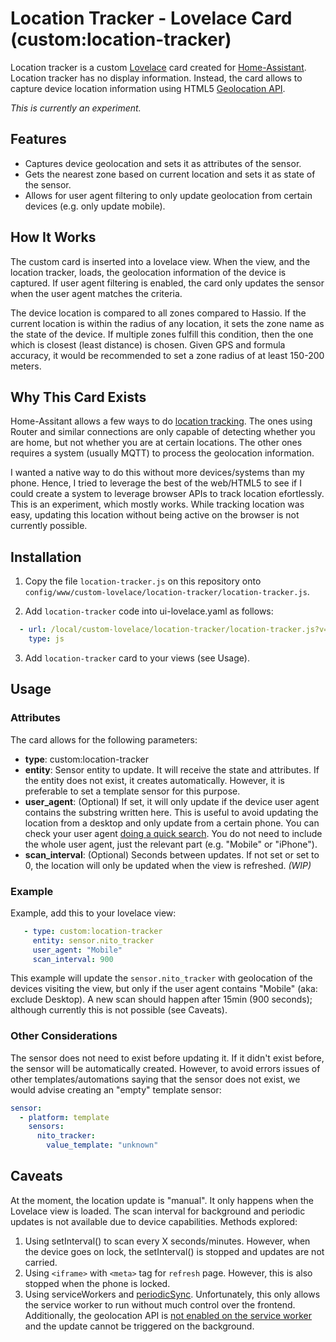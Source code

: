 # Location Tracker - Lovelace Card (custom:location-tracker)

Location tracker is a custom [Lovelace](https://www.home-assistant.io/lovelace/) card created for [Home-Assistant](https://home-assistant.io). Location tracker has no display information. Instead, the card allows to capture device location information using HTML5 [Geolocation API](https://developer.mozilla.org/en-US/docs/Web/API/Geolocation_API).

*This is currently an experiment.*

## Features
- Captures device geolocation and sets it as attributes of the sensor.
- Gets the nearest zone based on current location and sets it as state of the sensor.
- Allows for user agent filtering to only update geolocation from certain devices (e.g. only update mobile).


## How It Works
The custom card is inserted into a lovelace view. When the view, and the location tracker, loads, the geolocation information of the device is captured. If user agent filtering is enabled, the card only updates the sensor when the user agent matches the criteria.

The device location is compared to all zones compared to Hassio. If the current location is within the radius of any location, it sets the zone name as the state of the device. If multiple zones fulfill this condition, then the one which is closest (least distance) is chosen. Given GPS and formula accuracy, it would be recommended to set a zone radius of at least 150-200 meters.

## Why This Card Exists
Home-Assitant allows a few ways to do [location tracking](https://www.home-assistant.io/components/device_tracker/). The ones using Router and similar connections are only capable of detecting whether you are home, but not whether you are at certain locations. The other ones requires a system (usually MQTT) to process the geolocation information.

I wanted a native way to do this without more devices/systems than my phone. Hence, I tried to leverage the best of the web/HTML5 to see if I could create a system to leverage browser APIs to track location efortlessly. This is an experiment, which mostly works. While tracking location was easy, updating this location without being active on the browser is not currently possible.

## Installation

1. Copy the file `location-tracker.js` on this repository onto `config/www/custom-lovelace/location-tracker/location-tracker.js`.

2. Add `location-tracker` code into ui-lovelace.yaml as follows:
```yaml
  - url: /local/custom-lovelace/location-tracker/location-tracker.js?v=0.0.0
    type: js
```

3. Add `location-tracker` card to your views (see Usage).

## Usage

### Attributes

The card allows for the following parameters:
- **type**: custom:location-tracker
- **entity**: Sensor entity to update. It will receive the state and attributes. If the entity does not exist, it creates automatically. However, it is preferable to set a template sensor for this purpose.
- **user_agent**: (Optional) If set, it will only update if the device user agent contains the substring written here. This is useful to avoid updating the location from a desktop and only update from a certain phone. You can check your user agent [doing a quick search](https://www.google.com/search?q=my+user+agent&oq=my+user+agent). You do not need to include the whole user agent, just the relevant part (e.g. "Mobile" or "iPhone").
- **scan_interval**: (Optional) Seconds between updates. If not set or set to 0, the location will only be updated when the view is refreshed. *(WIP)*


### Example
Example, add this to your lovelace view:

```yaml
   - type: custom:location-tracker
     entity: sensor.nito_tracker
     user_agent: "Mobile"
     scan_interval: 900
 ```
 
 This example will update the `sensor.nito_tracker` with geolocation of the devices visiting the view, but only if the user agent contains "Mobile" (aka: exclude Desktop). A new scan should happen after 15min (900 seconds); although currently this is not possible (see Caveats).
 
### Other Considerations

The sensor does not need to exist before updating it. If it didn't exist before, the sensor will be automatically created. However, to avoid errors issues of other templates/automations saying that the sensor does not exist, we would advise creating an "empty" template sensor:

```yaml
sensor:
  - platform: template
    sensors:
      nito_tracker:
        value_template: "unknown"
```

## Caveats

At the moment, the location update is "manual". It only happens when the Lovelace view is loaded. The scan interval for background and periodic updates is not available due to device capabilities. Methods explored:

1. Using setInterval() to scan every X seconds/minutes. However, when the device goes on lock, the setInterval() is stopped and updates are not carried.
1. Using `<iframe>` with `<meta>` tag for `refresh` page. However, this is also stopped when the phone is locked.
1. Using serviceWorkers and [periodicSync](https://developer.mozilla.org/en-US/docs/Web/API/ServiceWorkerRegistration/periodicSync). Unfortunately, this only allows the service worker to run without much control over the frontend. Additionally, the geolocation API is [not enabled on the service worker](https://github.com/RichardMaher/Brotkrumen) and the update cannot be triggered on the background.
